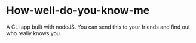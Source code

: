 # How-well-do-you-know-me
A CLI app built with nodeJS. You can send this to your friends and find out who really knows you.
